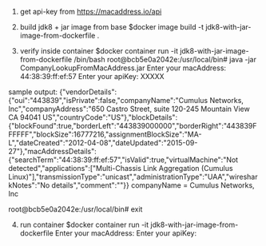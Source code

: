 1) get api-key from 
https://macaddress.io/api


2) build jdk8 + jar image from base
$docker image build -t jdk8-with-jar-image-from-dockerfile .


3) verify inside container
$docker container run -it jdk8-with-jar-image-from-dockerfile /bin/bash
root@bcb5e0a2042e:/usr/local/bin# java -jar  CompanyLookupFromMacAddress.jar
Enter your macAddress: 44:38:39:ff:ef:57
Enter your apiKey: XXXXX

sample output:
{"vendorDetails":{"oui":"443839","isPrivate":false,"companyName":"Cumulus Networks, Inc","companyAddress":"650 Castro Street, suite 120-245 Mountain View CA 94041 US","countryCode":"US"},"blockDetails":{"blockFound":true,"borderLeft":"443839000000","borderRight":"443839FFFFFF","blockSize":16777216,"assignmentBlockSize":"MA-L","dateCreated":"2012-04-08","dateUpdated":"2015-09-27"},"macAddressDetails":{"searchTerm":"44:38:39:ff:ef:57","isValid":true,"virtualMachine":"Not detected","applications":["Multi-Chassis Link Aggregation (Cumulus Linux)"],"transmissionType":"unicast","administrationType":"UAA","wiresharkNotes":"No details","comment":""}}
companyName = Cumulus Networks, Inc

root@bcb5e0a2042e:/usr/local/bin#  exit

4) run container
$docker container run -it jdk8-with-jar-image-from-dockerfile
Enter your macAddress:
Enter your apiKey:
